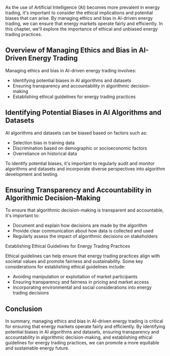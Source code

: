 
As the use of Artificial Intelligence (AI) becomes more prevalent in energy trading, it's important to consider the ethical implications and potential biases that can arise. By managing ethics and bias in AI-driven energy trading, we can ensure that energy markets operate fairly and efficiently. In this chapter, we'll explore the importance of ethical and unbiased energy trading practices.

Overview of Managing Ethics and Bias in AI-Driven Energy Trading
----------------------------------------------------------------

Managing ethics and bias in AI-driven energy trading involves:

* Identifying potential biases in AI algorithms and datasets
* Ensuring transparency and accountability in algorithmic decision-making
* Establishing ethical guidelines for energy trading practices

Identifying Potential Biases in AI Algorithms and Datasets
----------------------------------------------------------

AI algorithms and datasets can be biased based on factors such as:

* Selection bias in training data
* Discrimination based on demographic or socioeconomic factors
* Overreliance on historical data

To identify potential biases, it's important to regularly audit and monitor algorithms and datasets and incorporate diverse perspectives into algorithm development and testing.

Ensuring Transparency and Accountability in Algorithmic Decision-Making
-----------------------------------------------------------------------

To ensure that algorithmic decision-making is transparent and accountable, it's important to:

* Document and explain how decisions are made by the algorithm
* Provide clear communication about how data is collected and used
* Regularly assess the impact of algorithmic decisions on stakeholders

Establishing Ethical Guidelines for Energy Trading Practices

Ethical guidelines can help ensure that energy trading practices align with societal values and promote fairness and sustainability. Some key considerations for establishing ethical guidelines include:

* Avoiding manipulation or exploitation of market participants
* Ensuring transparency and fairness in pricing and market access
* Incorporating environmental and social considerations into energy trading decisions

Conclusion
----------

In summary, managing ethics and bias in AI-driven energy trading is critical for ensuring that energy markets operate fairly and efficiently. By identifying potential biases in AI algorithms and datasets, ensuring transparency and accountability in algorithmic decision-making, and establishing ethical guidelines for energy trading practices, we can promote a more equitable and sustainable energy future.
